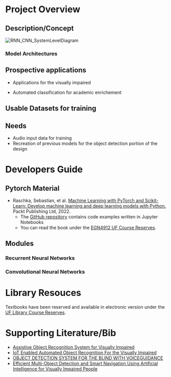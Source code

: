 # Project Overview

## Description/Concept

![RNN_CNN_SystemLevelDiagram](https://user-images.githubusercontent.com/96743609/191565892-d81203ac-041d-4b10-b296-d919f405de45.png)

### Model Architectures

## Prospective applications 

* Applications for the visually impaired

* Automated classification for academic enrichement

## Usable Datasets for training

## Needs
* Audio input data for training
* Recreation of previous models for the object detection portion of the design

# Developers Guide

## Pytorch Material

* Raschka, Sebastian, et al. [Machine Learning with PyTorch and Scikit-Learn: Develop machine learning and deep learning models with Python.]((https://sebastianraschka.com/blog/2022/ml-pytorch-book.html)) Packt Publishing Ltd, 2022.
  * The [GitHub repository](https://github.com/rasbt/machine-learning-book) contains code examples written in Jupyter Notebooks
  * You can read the book under the [EGN4912 UF Course Reserves](https://ares.uflib.ufl.edu/ares/ares.dll?Action=10&Form=60&Value=24221).

## Modules

### Recurrent Neural Networks

### Convolutional Neural Networks

# Library Resouces

Textbooks have been reserved and available in electronic version under the [UF Library Course Reserves](https://ares.uflib.ufl.edu/ares/ares.dll?Action=10&Form=60&Value=24221).

# Supporting Literature/Bib

* [Assistive Object Recognition System for Visually Impaired](https://www.researchgate.net/publication/345993939_Assistive_Object_Recognition_System_for_Visually_Impaired)
* [IoT Enabled Automated Object Recognition For the Visually Impaired](https://arxiv.org/abs/2104.03841)
* [OBJECT DETECTION SYSTEM FOR THE BLIND WITH VOICEGUIDANCE](https://www.ijeast.com/papers/67-70,Tesma602,IJEAST.pdf)
* [Efficient Multi-Object Detection and Smart Navigation Using Artificial Intelligence for Visually Impaired People](https://www.mdpi.com/1099-4300/22/9/941/htm)
